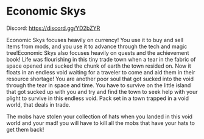 # Economic Skys 
Discord: https://discord.gg/YD2bZYR

Economic Skys focuses heavily on currency! You use it to buy and sell items from mods, and you use it to advance through the tech and magic tree!Economic Skys also focuses heavily on quests and the achievement book! Life was flourishing in this tiny trade town when a tear in the fabric of space opened and sucked the chunk of earth the town resided on. Now it floats in an endless void waiting for a traveler to come and aid them in their resource shortage! You are another poor soul that got sucked into the void through the tear in space and time. You have to survive on the little island that got sucked up with you and try and find the town to seek help with your plight to survive in this endless void. Pack set in a town trapped in a void world, that deals in trade.

The mobs have stolen your collection of hats when you landed in this void world and your mad! you will have to kill all the mobs that have your hats to get them back!
